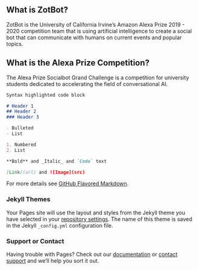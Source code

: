 ## What is ZotBot?

ZotBot is the University of California Irvine’s Amazon Alexa Prize 2019 - 2020 competition team that is using artificial intelligence to create a social bot that can communicate with humans on current events and popular topics.

## What is the Alexa Prize Competition?

The Alexa Prize Socialbot Grand Challenge is a competition for university students dedicated to accelerating the field of conversational AI.

```markdown
Syntax highlighted code block

# Header 1
## Header 2
### Header 3

- Bulleted
- List

1. Numbered
2. List

**Bold** and _Italic_ and `Code` text

[Link](url) and ![Image](src)
```

For more details see [GitHub Flavored Markdown](https://guides.github.com/features/mastering-markdown/).

### Jekyll Themes

Your Pages site will use the layout and styles from the Jekyll theme you have selected in your [repository settings](https://github.com/uci-zotbot/uci-zotbot.github.io/settings). The name of this theme is saved in the Jekyll `_config.yml` configuration file.

### Support or Contact

Having trouble with Pages? Check out our [documentation](https://help.github.com/categories/github-pages-basics/) or [contact support](https://github.com/contact) and we’ll help you sort it out.
